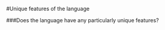 #Unique features of the language
    
    
###Does the language have any particularly unique features?